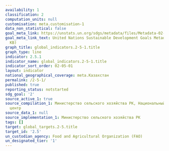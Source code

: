 ```yaml
---
availability: 1
classification: 2
computation_units: null
customisation: meta.customisation-1
data_non_statistical: false
goal_meta_link: https://unstats.un.org/sdgs/metadata/files/Metadata-02-05-01.pdf
goal_meta_link_text: United Nations Sustainable Development Goals Metadata (PDF 334
  KB)
graph_title: global_indicators.2-5-1.title
graph_type: line
indicator: 2.5.1
indicator_name: global_indicators.2-5-1.title
indicator_sort_order: 02-05-01
layout: indicator
national_geographical_coverage: meta.Казахстан
permalink: /2-5-1/
published: true
reporting_status: notstarted
sdg_goal: '2'
source_active_1: true
source_compilation_1: Министерство сельского хозяйства РК, Национальный аграрный научно-образовательный
  центр
source_data_1: null
source_implementation_1: Министерство сельского хозяйства РК
tags: []
target: global_targets.2-5.title
target_id: '2.5'
un_custodian_agency: Food and Agricultural Organization (FAO)
un_designated_tier: '1'
---
```


